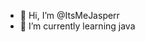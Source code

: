 - 👋 Hi, I’m @ItsMeJasperr
- 🌱 I’m currently learning java


<!---
jjwngamer/jjwngamer is a ✨ special ✨ repository because its `README.md` (this file) appears on your GitHub profile.
You can click the Preview link to take a look at your changes.
--->
